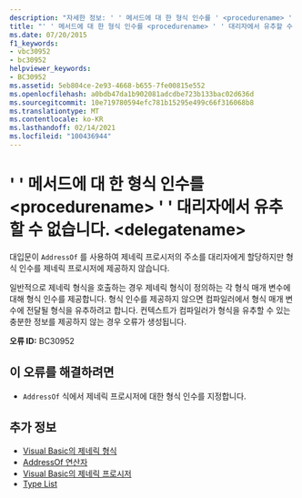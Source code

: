 ```yaml
---
description: "자세한 정보: ' ' 메서드에 대 한 형식 인수를 ' <procedurename> ' 대리자에서 유추할 수 없습니다 <delegatename> ."
title: "' ' 메서드에 대 한 형식 인수를 <procedurename> ' ' 대리자에서 유추할 수 없습니다. <delegatename>"
ms.date: 07/20/2015
f1_keywords:
- vbc30952
- bc30952
helpviewer_keywords:
- BC30952
ms.assetid: 5eb804ce-2e93-4668-b655-7fe00815e552
ms.openlocfilehash: a0bdb47da1b902081adcdbe723b133bac02d636d
ms.sourcegitcommit: 10e719780594efc781b15295e499c66f316068b8
ms.translationtype: MT
ms.contentlocale: ko-KR
ms.lasthandoff: 02/14/2021
ms.locfileid: "100436944"
---
```

# <a name="type-arguments-for-method-procedurename-could-not-be-inferred-from-the-delegate-delegatename"></a>' ' 메서드에 대 한 형식 인수를 \<procedurename> ' ' 대리자에서 유추할 수 없습니다. \<delegatename>

대입문이 `AddressOf` 를 사용하여 제네릭 프로시저의 주소를 대리자에게 할당하지만 형식 인수를 제네릭 프로시저에 제공하지 않습니다.  
  
 일반적으로 제네릭 형식을 호출하는 경우 제네릭 형식이 정의하는 각 형식 매개 변수에 대해 형식 인수를 제공합니다. 형식 인수를 제공하지 않으면 컴파일러에서 형식 매개 변수에 전달될 형식을 유추하려고 합니다. 컨텍스트가 컴파일러가 형식을 유추할 수 있는 충분한 정보를 제공하지 않는 경우 오류가 생성됩니다.  
  
 **오류 ID:** BC30952  
  
## <a name="to-correct-this-error"></a>이 오류를 해결하려면  
  
- `AddressOf` 식에서 제네릭 프로시저에 대한 형식 인수를 지정합니다.  
  
## <a name="see-also"></a>추가 정보

- [Visual Basic의 제네릭 형식](../programming-guide/language-features/data-types/generic-types.md)
- [AddressOf 연산자](../language-reference/operators/addressof-operator.md)
- [Visual Basic의 제네릭 프로시저](../programming-guide/language-features/data-types/generic-procedures.md)
- [Type List](../language-reference/statements/type-list.md)
